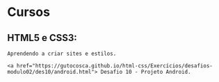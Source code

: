 # Cursos

 <h2>HTML5 e CSS3:</h2>
 
    Aprendendo a criar sites e estilos.
     
    <a href="https://gutocosca.github.io/html-css/Exercícios/desafios-modulo02/des10/android.html"> Desafio 10 - Projeto Android.

